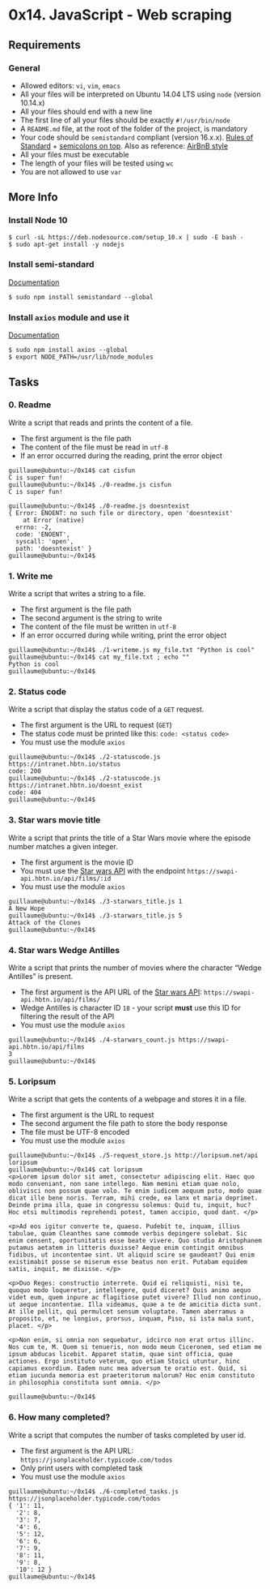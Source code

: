 # 0x14. JavaScript - Web scraping
## Requirements
### General
* Allowed editors: `vi`, `vim`, `emacs`
* All your files will be interpreted on Ubuntu 14.04 LTS using `node` (version 10.14.x)
* All your files should end with a new line
* The first line of all your files should be exactly `#!/usr/bin/node`
* A `README.md` file, at the root of the folder of the project, is mandatory
* Your code should be `semistandard` compliant (version 16.x.x). [Rules of Standard](https://intranet.hbtn.io/rltoken/EK3q1S4Ouo08kTMI42cSig) + [semicolons on top](https://intranet.hbtn.io/rltoken/FuXjfOYe18hUXCDoyMxBSg). Also as reference: [AirBnB style](https://intranet.hbtn.io/rltoken/iIDdBVB4HNhPpb_5e5L-Qg)
* All your files must be executable
* The length of your files will be tested using `wc`
* You are not allowed to use `var`
## More Info
### Install Node 10
~~~~
$ curl -sL https://deb.nodesource.com/setup_10.x | sudo -E bash -
$ sudo apt-get install -y nodejs
~~~~
### Install semi-standard
[Documentation](https://intranet.hbtn.io/rltoken/FuXjfOYe18hUXCDoyMxBSg)
~~~~
$ sudo npm install semistandard --global
~~~~
### Install `axios` module and use it
[Documentation](https://intranet.hbtn.io/rltoken/ZCxiaIcuRl3IlEL_VgGqoA)
~~~~
$ sudo npm install axios --global
$ export NODE_PATH=/usr/lib/node_modules
~~~~
## Tasks
### 0. Readme
Write a script that reads and prints the content of a file.
* The first argument is the file path
* The content of the file must be read in `utf-8`
* If an error occurred during the reading, print the error object
~~~~
guillaume@ubuntu:~/0x14$ cat cisfun
C is super fun!
guillaume@ubuntu:~/0x14$ ./0-readme.js cisfun
C is super fun!

guillaume@ubuntu:~/0x14$ ./0-readme.js doesntexist
{ Error: ENOENT: no such file or directory, open 'doesntexist'
    at Error (native)
  errno: -2,
  code: 'ENOENT',
  syscall: 'open',
  path: 'doesntexist' }
guillaume@ubuntu:~/0x14$
~~~~
### 1. Write me
Write a script that writes a string to a file.
* The first argument is the file path
* The second argument is the string to write
* The content of the file must be written in `utf-8`
* If an error occurred during while writing, print the error object
~~~~
guillaume@ubuntu:~/0x14$ ./1-writeme.js my_file.txt "Python is cool"
guillaume@ubuntu:~/0x14$ cat my_file.txt ; echo ""
Python is cool
guillaume@ubuntu:~/0x14$
~~~~
### 2. Status code
Write a script that display the status code of a `GET` request.
* The first argument is the URL to request (`GET`)
* The status code must be printed like this: `code: <status code>`
* You must use the module `axios`
~~~~
guillaume@ubuntu:~/0x14$ ./2-statuscode.js https://intranet.hbtn.io/status
code: 200
guillaume@ubuntu:~/0x14$ ./2-statuscode.js https://intranet.hbtn.io/doesnt_exist
code: 404
guillaume@ubuntu:~/0x14$ 
~~~~
### 3. Star wars movie title
Write a script that prints the title of a Star Wars movie where the episode number matches a given integer.
* The first argument is the movie ID
* You must use the [Star wars API](https://intranet.hbtn.io/rltoken/2sAQZ5ZAsYKRYccrnNAK2Q) with the endpoint `https://swapi-api.hbtn.io/api/films/:id`
* You must use the module `axios`
~~~~
guillaume@ubuntu:~/0x14$ ./3-starwars_title.js 1
A New Hope
guillaume@ubuntu:~/0x14$ ./3-starwars_title.js 5
Attack of the Clones
guillaume@ubuntu:~/0x14$
~~~~
### 4. Star wars Wedge Antilles
Write a script that prints the number of movies where the character “Wedge Antilles” is present.
* The first argument is the API URL of the [Star wars API](https://intranet.hbtn.io/rltoken/2sAQZ5ZAsYKRYccrnNAK2Q): `https://swapi-api.hbtn.io/api/films/`
* Wedge Antilles is character ID `18` - your script **must** use this ID for filtering the result of the API
* You must use the module `axios`
~~~~
guillaume@ubuntu:~/0x14$ ./4-starwars_count.js https://swapi-api.hbtn.io/api/films
3
guillaume@ubuntu:~/0x14$ 
~~~~
### 5. Loripsum
Write a script that gets the contents of a webpage and stores it in a file.
* The first argument is the URL to request
* The second argument the file path to store the body response
* The file must be UTF-8 encoded
* You must use the module `axios`
~~~~
guillaume@ubuntu:~/0x14$ ./5-request_store.js http://loripsum.net/api loripsum
guillaume@ubuntu:~/0x14$ cat loripsum
<p>Lorem ipsum dolor sit amet, consectetur adipiscing elit. Haec quo modo conveniant, non sane intellego. Nam memini etiam quae nolo, oblivisci non possum quae volo. Te enim iudicem aequum puto, modo quae dicat ille bene noris. Terram, mihi crede, ea lanx et maria deprimet. Deinde prima illa, quae in congressu solemus: Quid tu, inquit, huc? Hoc etsi multimodis reprehendi potest, tamen accipio, quod dant. </p>

<p>Ad eos igitur converte te, quaeso. Pudebit te, inquam, illius tabulae, quam Cleanthes sane commode verbis depingere solebat. Sic enim censent, oportunitatis esse beate vivere. Quo studio Aristophanem putamus aetatem in litteris duxisse? Aeque enim contingit omnibus fidibus, ut incontentae sint. Ut aliquid scire se gaudeant? Qui enim existimabit posse se miserum esse beatus non erit. Putabam equidem satis, inquit, me dixisse. </p>

<p>Duo Reges: constructio interrete. Quid ei reliquisti, nisi te, quoquo modo loqueretur, intellegere, quid diceret? Quis animo aequo videt eum, quem inpure ac flagitiose putet vivere? Illud non continuo, ut aeque incontentae. Illa videamus, quae a te de amicitia dicta sunt. At ille pellit, qui permulcet sensum voluptate. Tamen aberramus a proposito, et, ne longius, prorsus, inquam, Piso, si ista mala sunt, placet. </p>

<p>Non enim, si omnia non sequebatur, idcirco non erat ortus illinc. Nos cum te, M. Quem si tenueris, non modo meum Ciceronem, sed etiam me ipsum abducas licebit. Apparet statim, quae sint officia, quae actiones. Ergo instituto veterum, quo etiam Stoici utuntur, hinc capiamus exordium. Eadem nunc mea adversum te oratio est. Quid, si etiam iucunda memoria est praeteritorum malorum? Hoc enim constituto in philosophia constituta sunt omnia. </p>

guillaume@ubuntu:~/0x14$ 
~~~~
### 6. How many completed?
Write a script that computes the number of tasks completed by user id.
* The first argument is the API URL: `https://jsonplaceholder.typicode.com/todos`
* Only print users with completed task
* You must use the module `axios`
~~~~
guillaume@ubuntu:~/0x14$ ./6-completed_tasks.js https://jsonplaceholder.typicode.com/todos
{ '1': 11,
  '2': 8,
  '3': 7,
  '4': 6,
  '5': 12,
  '6': 6,
  '7': 9,
  '8': 11,
  '9': 8,
  '10': 12 }
guillaume@ubuntu:~/0x14$
~~~~